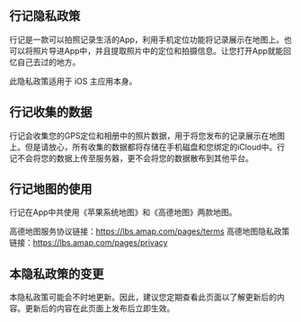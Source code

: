 ## 行记隐私政策
行记是一款可以拍照记录生活的App，利用手机定位功能将记录展示在地图上。也可以将照片导进App中，并且提取照片中的定位和拍摄信息。让您打开App就能回忆自己去过的地方。

此隐私政策适用于 iOS 主应用本身。

## 行记收集的数据
行记会收集您的GPS定位和相册中的照片数据，用于将您发布的记录展示在地图上。但是请放心，所有收集的数据都将存储在手机磁盘和您绑定的iCloud中。行记不会将您的数据上传至服务器，更不会将您的数据散布到其他平台。

## 行记地图的使用
行记在App中共使用《苹果系统地图》和《高德地图》两款地图。

高德地图服务协议链接：https://lbs.amap.com/pages/terms
高德地图隐私政策链接：https://lbs.amap.com/pages/privacy

## 本隐私政策的变更
本隐私政策可能会不时地更新。因此，建议您定期查看此页面以了解更新后的内容。更新后的内容在此页面上发布后立即生效。